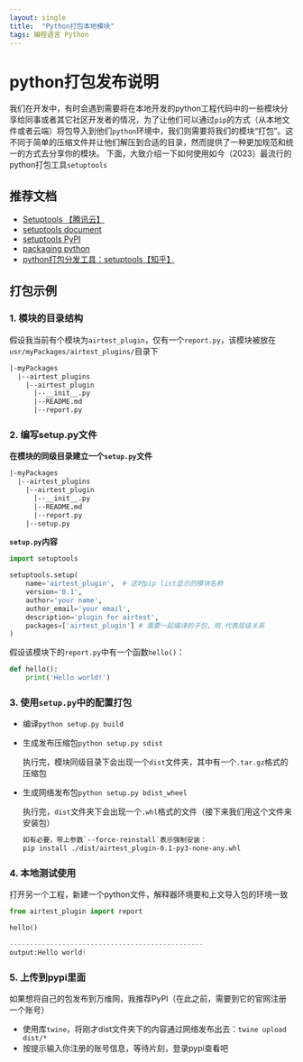 ```yaml
---
layout: single
title:  "Python打包本地模块"
tags: 编程语言 Python
---
```




# python打包发布说明
我们在开发中，有时会遇到需要将在本地开发的python工程代码中的一些模块分享给同事或者其它社区开发者的情况，为了让他们可以通过`pip`的方式（从本地文件或者云端）将包导入到他们`python`环境中，我们则需要将我们的模块“打包”。这不同于简单的压缩文件并让他们解压到合适的目录，然而提供了一种更加规范和统一的方式去分享你的模块。
下面，大致介绍一下如何使用如今（2023）最流行的python打包工具`setuptools`

## 推荐文档
+ [Setuptools 【腾讯云】](https://cloud.tencent.com/developer/article/1740830)
+ [setuptools document](https://readthedocs.org/projects/setuptools/)
+ [setuptools PyPI](https://pypi.org/project/setuptools/)
+ [packaging python](https://packaging.python.org/en/latest/overview/)
+ [python打包分发工具：setuptools【知乎】](https://zhuanlan.zhihu.com/p/460233022)

## 打包示例
### 1. 模块的目录结构
假设我当前有个模块为`airtest_plugin`，仅有一个`report.py`，该模块被放在`usr/myPackages/airtest_plugins/`目录下
```txt
|-myPackages
  |--airtest_plugins
    |--airtest_plugin
      |--__init__.py
      |--README.md
      |--report.py
```

### 2. 编写setup.py文件
**在模块的同级目录建立一个`setup.py`文件**
```txt
|-myPackages
  |--airtest_plugins
    |--airtest_plugin
      |--__init__.py
      |--README.md
      |--report.py
    |--setup.py
```
**`setup.py`内容**
```python
import setuptools

setuptools.setup(
    name='airtest_plugin',	# 这时pip list显示的模块名称
    version='0.1',
    author='your name',
    author_email='your email',
    description='plugin for airtest',
    packages=['airtest_plugin'] # 需要一起编译的子包，用.代表层级关系
)
```

假设该模块下的`report.py`中有一个函数`hello()`：
```python
def hello():
    print('Hello world!')
```

  

### 3. 使用`setup.py`中的配置打包

+ 编译`python setup.py build`

+ 生成发布压缩包`python setup.py sdist`

  执行完，模块同级目录下会出现一个`dist`文件夹，其中有一个`.tar.gz`格式的压缩包

+ 生成网络发布包`python setup.py bdist_wheel`

  执行完，`dist`文件夹下会出现一个`.whl`格式的文件（接下来我们用这个文件来安装包）

  ```txt
  如有必要，带上参数`--force-reinstall`表示强制安装：
  pip install ./dist/airtest_plugin-0.1-py3-none-any.whl 
  ```

  
### 4. 本地测试使用
打开另一个工程，新建一个python文件，解释器环境要和上文导入包的环境一致
```python
from airtest_plugin import report

hello()

------------------------------------------------
output:Hello world!
```



### 5. 上传到pypi里面
如果想将自己的包发布到万维网，我推荐PyPI（在此之前，需要到它的官网注册一个账号）
+ 使用库`twine`，将刚才dist文件夹下的内容通过网络发布出去：`twine upload dist/*`
+ 按提示输入你注册的账号信息，等待片刻，登录pypi查看吧
